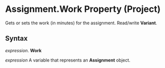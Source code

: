 
# Assignment.Work Property (Project)

Gets or sets the work (in minutes) for the assignment. Read/write  **Variant**.


## Syntax

 _expression_. **Work**

 _expression_ A variable that represents an **Assignment** object.

